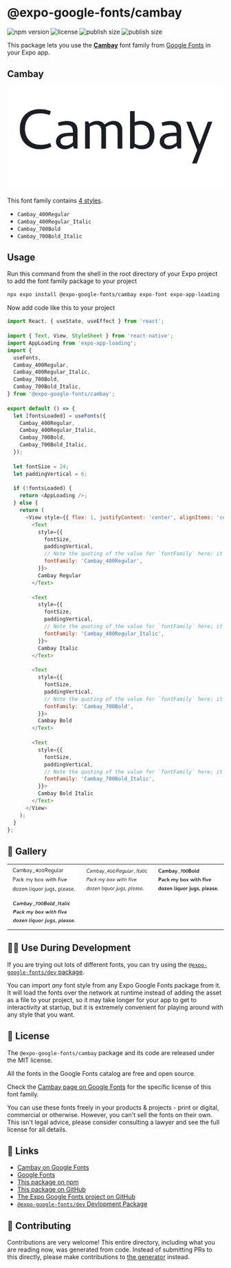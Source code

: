 # @expo-google-fonts/cambay

![npm version](https://flat.badgen.net/npm/v/@expo-google-fonts/cambay)
![license](https://flat.badgen.net/github/license/expo/google-fonts)
![publish size](https://flat.badgen.net/packagephobia/install/@expo-google-fonts/cambay)
![publish size](https://flat.badgen.net/packagephobia/publish/@expo-google-fonts/cambay)

This package lets you use the [**Cambay**](https://fonts.google.com/specimen/Cambay) font family from [Google Fonts](https://fonts.google.com/) in your Expo app.

## Cambay

![Cambay](./font-family.png)

This font family contains [4 styles](#-gallery).

- `Cambay_400Regular`
- `Cambay_400Regular_Italic`
- `Cambay_700Bold`
- `Cambay_700Bold_Italic`

## Usage

Run this command from the shell in the root directory of your Expo project to add the font family package to your project
```sh
npx expo install @expo-google-fonts/cambay expo-font expo-app-loading
```

Now add code like this to your project
```js
import React, { useState, useEffect } from 'react';

import { Text, View, StyleSheet } from 'react-native';
import AppLoading from 'expo-app-loading';
import {
  useFonts,
  Cambay_400Regular,
  Cambay_400Regular_Italic,
  Cambay_700Bold,
  Cambay_700Bold_Italic,
} from '@expo-google-fonts/cambay';

export default () => {
  let [fontsLoaded] = useFonts({
    Cambay_400Regular,
    Cambay_400Regular_Italic,
    Cambay_700Bold,
    Cambay_700Bold_Italic,
  });

  let fontSize = 24;
  let paddingVertical = 6;

  if (!fontsLoaded) {
    return <AppLoading />;
  } else {
    return (
      <View style={{ flex: 1, justifyContent: 'center', alignItems: 'center' }}>
        <Text
          style={{
            fontSize,
            paddingVertical,
            // Note the quoting of the value for `fontFamily` here; it expects a string!
            fontFamily: 'Cambay_400Regular',
          }}>
          Cambay Regular
        </Text>

        <Text
          style={{
            fontSize,
            paddingVertical,
            // Note the quoting of the value for `fontFamily` here; it expects a string!
            fontFamily: 'Cambay_400Regular_Italic',
          }}>
          Cambay Italic
        </Text>

        <Text
          style={{
            fontSize,
            paddingVertical,
            // Note the quoting of the value for `fontFamily` here; it expects a string!
            fontFamily: 'Cambay_700Bold',
          }}>
          Cambay Bold
        </Text>

        <Text
          style={{
            fontSize,
            paddingVertical,
            // Note the quoting of the value for `fontFamily` here; it expects a string!
            fontFamily: 'Cambay_700Bold_Italic',
          }}>
          Cambay Bold Italic
        </Text>
      </View>
    );
  }
};

```

## 🔡 Gallery


||||
|-|-|-|
|![Cambay_400Regular](./Cambay_400Regular.ttf.png)|![Cambay_400Regular_Italic](./Cambay_400Regular_Italic.ttf.png)|![Cambay_700Bold](./Cambay_700Bold.ttf.png)||
|![Cambay_700Bold_Italic](./Cambay_700Bold_Italic.ttf.png)||||


## 👩‍💻 Use During Development

If you are trying out lots of different fonts, you can try using the [`@expo-google-fonts/dev` package](https://github.com/expo/google-fonts/tree/master/font-packages/dev#readme).

You can import *any* font style from any Expo Google Fonts package from it. It will load the fonts
over the network at runtime instead of adding the asset as a file to your project, so it may take longer
for your app to get to interactivity at startup, but it is extremely convenient
for playing around with any style that you want.

## 📖 License

The `@expo-google-fonts/cambay` package and its code are released under the MIT license.

All the fonts in the Google Fonts catalog are free and open source.

Check the [Cambay page on Google Fonts](https://fonts.google.com/specimen/Cambay) for the specific license of this font family.

You can use these fonts freely in your products & projects - print or digital, commercial or otherwise. However, you can't sell the fonts on their own. This isn't legal advice, please consider consulting a lawyer and see the full license for all details.

## 🔗 Links

- [Cambay on Google Fonts](https://fonts.google.com/specimen/Cambay)
- [Google Fonts](https://fonts.google.com/)
- [This package on npm](https://www.npmjs.com/package/@expo-google-fonts/cambay)
- [This package on GitHub](https://github.com/expo/google-fonts/tree/master/font-packages/cambay)
- [The Expo Google Fonts project on GitHub](https://github.com/expo/google-fonts)
- [`@expo-google-fonts/dev` Devlopment Package](https://github.com/expo/google-fonts/tree/master/font-packages/dev)

## 🤝 Contributing

Contributions are very welcome! This entire directory, including what you are reading now, was generated from code. Instead of submitting PRs to this directly, please make contributions to [the generator](https://github.com/expo/google-fonts/tree/master/packages/generator) instead.
